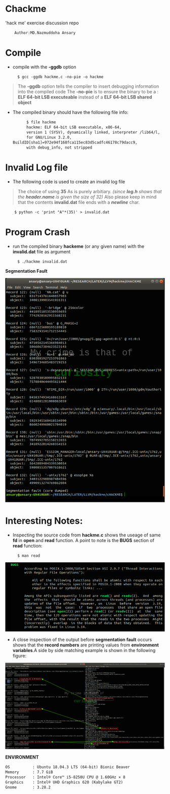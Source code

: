# Chackme
'hack me' exercise discussion repo

		Author:MD.Nazmuddoha Ansary


# Compile 
* compile with the **-ggdb** option 
        
        $ gcc -ggdb hackme.c -no-pie -o hackme

> The **-ggdb** option tells the compiler to insert debugging information into the compiled code
> The **-no-pie** is to ensure the binary to be a : **ELF 64-bit LSB executeable** instead of a **ELF 64-bit LSB shared object**
* The compiled binary should have the following file info:

            $ file hackme
            hackme: ELF 64-bit LSB executable, x86-64, 
            version 1 (SYSV), dynamically linked, interpreter /lib64/l, 
            for GNU/Linux 3.2.0, BuildID[sha1]=972e94f168fca115ec83d5cadfc46178c79dacc9, 
            with debug_info, not stripped

# Invalid Log file 
* The following code is used to create an invalid log file
> The choice of using **35** As is purely arbitiary. *(since **log.h** shows that the **header.name** is given the size of 32)*
> Also please keep in mind that the contents **invalid.dat** file ends with a ***newline*** char. 
 
        $ python -c 'print "A"*(35)' > invalid.dat

# Program Crash
* run the compiled binary **hackeme** (or any given name) with the **invalid.dat** file as argument

        $ ./hackme invalid.dat

**Segmentation Fault**

![](/src_img/seg_error.png?raw=true )


# Interesting Notes:
* Inspecting the source code from **hackme.c** shows the useage of same **fd** in **open** and **read** function. A point to note is the **BUGS** section of **read** function:
        
        $ man read

![](/src_img/read_bug.png?raw=true )


* A close inspection of the output before **segmentation fault** occurs shows that the **record numbers** are printing values from **environment variables**.A side by side matching example is shown in the following figure:

![](/src_img/env_match.png?raw=true )


**ENVIRONMENT**  

    OS          : Ubuntu 18.04.3 LTS (64-bit) Bionic Beaver        
    Memory      : 7.7 GiB  
    Processor   : Intel® Core™ i5-8250U CPU @ 1.60GHz × 8    
    Graphics    : Intel® UHD Graphics 620 (Kabylake GT2)  
    Gnome       : 3.28.2  

